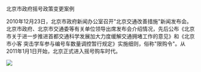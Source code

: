 
北京市政府摇号政策变更案例

2010年12月23日，北京市政府新闻办公室召开"北京交通改善措施"新闻发布会。北京市政府、北京市交通委等有关单位领导出席发布会介绍情况，先后公布《北京市关于进一步推进首都交通科学发展加大力度缓解交通拥堵工作的意见》和《北京市小客
突击学车参与编号车数量调控暂行规定》实施细则，俗称"限购令"。从2011年1月1日开始，北京正式进入摇号购车时代。

![](https://img.kancloud.cn/37/74/37740df0cbfe0835076949ed81a8d9db_1219x579.jpeg)
